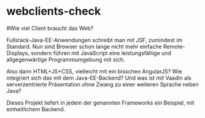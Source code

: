 # webclients-check

#Wie viel Client braucht das Web?


Fullstack-Java-EE-Anwendungen schreibt man mit JSF, zumindest im Standard. 
Nun sind Browser schon lange nicht mehr einfache Remote-Displays, sondern führen mit JavaScript eine leistungsfähige und allgegenwärtige Programmumgebung mit sich. 

Also dann HTML+JS+CSS, vielleicht mit ein bisschen AngularJS? Wie integriert sich das mit dem Java-EE-Backend? 
Und was ist mit Vaadin als serverzentrierte Präsentation ohne Zwang zu einer weiteren Sprache neben Java? 

Dieses Projekt liefert in jedem der genannten Frameworks ein Beispiel, mit einheitlichem Backend.
